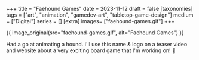 +++
title = "Faehound Games"
date = 2023-11-12
draft =  false
[taxonomies]
tags = ["art", "animation", "gamedev-art", "tabletop-game-design"]
medium = ["Digital"]
series = []
[extra]
images= ["faehound-games.gif"]
+++

{{ image_original(src="faehound-games.gif", alt="Faehound Games") }}

Had a go at animating a hound. I'll use this name & logo on a teaser video and website about a very exciting board game that I'm working on! 🎲

